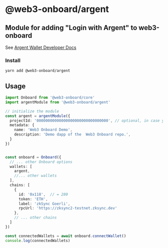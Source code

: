 # @web3-onboard/argent

## Module for adding "Login with Argent" to web3-onboard

See [Argent Wallet Developer Docs](https://www.argent.xyz)

### Install

`yarn add @web3-onboard/argent`

## Usage

```typescript
import Onboard from '@web3-onboard/core'
import argentModule from '@web3-onboard/argent'

// initialize the module
const argent = argentModule({
  projectId: '00000000000000000000000000000000', // optional, in case your dapp has high traffic
  metadata: {
    name: 'Web3 Onboard Demo',
    description: 'Demo dapp of the  Web3 Onboard repo.',
  }
})


const onboard = Onboard({
  // ... other Onboard options
  wallets: [
    argent,
    //... other wallets
  ],
  chains: [
    {
      id: '0x118',  // = 280
      token: 'ETH',
      label: 'zkSync Goerli',
      rpcUrl: 'https://zksync2-testnet.zksync.dev'
    },
    // ... other chains
  ]
})

const connectedWallets = await onboard.connectWallet()
console.log(connectedWallets)
```
